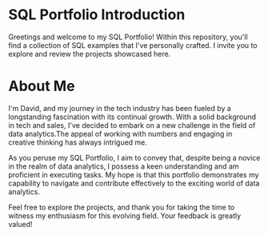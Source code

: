 # SQL Portfolio Introduction

Greetings and welcome to my SQL Portfolio! Within this repository, you'll find a collection of SQL examples that I've personally crafted. I invite you to explore and review the projects showcased here.

# About Me

I'm David, and my journey in the tech industry has been fueled by a longstanding fascination with its continual growth. With a solid background in tech and sales, I've decided to embark on a new challenge in the field of data analytics.The appeal of working with numbers and engaging in creative thinking has always intrigued me.

As you peruse my SQL Portfolio, I aim to convey that, despite being a novice in the realm of data analytics, I possess a keen understanding and am proficient in executing tasks. My hope is that this portfolio demonstrates my capability to navigate and contribute effectively to the exciting world of data analytics.

Feel free to explore the projects, and thank you for taking the time to witness my enthusiasm for this evolving field. Your feedback is greatly valued!





